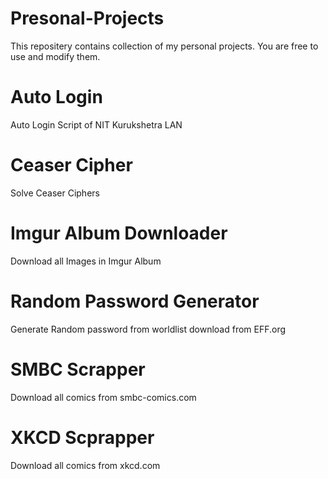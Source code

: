 # Presonal-Projects
This repositery contains collection of my personal projects.
You are free to use and modify them.

# Auto Login
Auto Login Script of NIT Kurukshetra LAN

# Ceaser Cipher
Solve Ceaser Ciphers

# Imgur Album Downloader
Download all Images in Imgur Album

# Random Password Generator
Generate Random password from worldlist download from EFF.org

# SMBC Scrapper
Download all comics from smbc-comics.com

# XKCD Scprapper
Download all comics from xkcd.com
